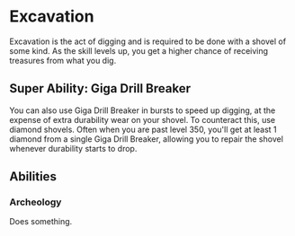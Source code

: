 # Excavation

Excavation is the act of digging and is required to be done with a shovel of some kind. As the skill levels up, you get a higher chance of receiving treasures from what you dig.

## Super Ability: Giga Drill Breaker

You can also use Giga Drill Breaker in bursts to speed up digging, at the expense of extra durability wear on your shovel. To counteract this, use diamond shovels. Often when you are past level 350, you'll get at least 1 diamond from a single Giga Drill Breaker, allowing you to repair the shovel whenever durability starts to drop.

## Abilities

### Archeology
Does something.

